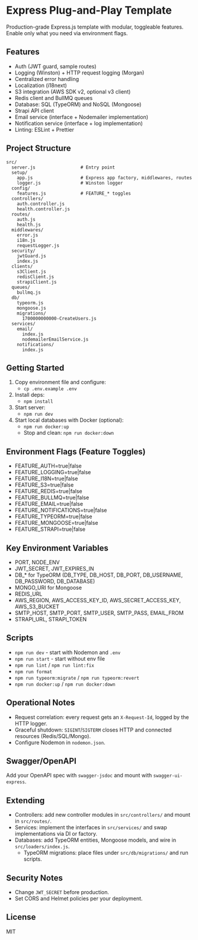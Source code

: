 Express Plug-and-Play Template
==============================

Production-grade Express.js template with modular, toggleable features. Enable only what you need via environment flags.

Features
--------
- Auth (JWT guard, sample routes)
- Logging (Winston) + HTTP request logging (Morgan)
- Centralized error handling
- Localization (i18next)
- S3 integration (AWS SDK v2, optional v3 client)
- Redis client and BullMQ queues
- Database: SQL (TypeORM) and NoSQL (Mongoose)
- Strapi API client
- Email service (interface + Nodemailer implementation)
- Notification service (interface + log implementation)
- Linting: ESLint + Prettier

Project Structure
-----------------
```
src/
  server.js                 # Entry point
  setup/
    app.js                  # Express app factory, middlewares, routes
    logger.js               # Winston logger
  config/
    features.js             # FEATURE_* toggles
  controllers/
    auth.controller.js
    health.controller.js
  routes/
    auth.js
    health.js
  middlewares/
    error.js
    i18n.js
    requestLogger.js
  security/
    jwtGuard.js
    index.js
  clients/
    s3Client.js
    redisClient.js
    strapiClient.js
  queues/
    bullmq.js
  db/
    typeorm.js
    mongoose.js
    migrations/
      1700000000000-CreateUsers.js
  services/
    email/
      index.js
      nodemailerEmailService.js
    notifications/
      index.js
```

Getting Started
---------------
1. Copy environment file and configure:
   - `cp .env.example .env`
2. Install deps:
   - `npm install`
3. Start server:
   - `npm run dev`
4. Start local databases with Docker (optional):
   - `npm run docker:up`
   - Stop and clean: `npm run docker:down`

Environment Flags (Feature Toggles)
-----------------------------------
- FEATURE_AUTH=true|false
- FEATURE_LOGGING=true|false
- FEATURE_I18N=true|false
- FEATURE_S3=true|false
- FEATURE_REDIS=true|false
- FEATURE_BULLMQ=true|false
- FEATURE_EMAIL=true|false
- FEATURE_NOTIFICATIONS=true|false
- FEATURE_TYPEORM=true|false
- FEATURE_MONGOOSE=true|false
- FEATURE_STRAPI=true|false

Key Environment Variables
-------------------------
- PORT, NODE_ENV
- JWT_SECRET, JWT_EXPIRES_IN
- DB_* for TypeORM (DB_TYPE, DB_HOST, DB_PORT, DB_USERNAME, DB_PASSWORD, DB_DATABASE)
- MONGO_URI for Mongoose
- REDIS_URL
- AWS_REGION, AWS_ACCESS_KEY_ID, AWS_SECRET_ACCESS_KEY, AWS_S3_BUCKET
- SMTP_HOST, SMTP_PORT, SMTP_USER, SMTP_PASS, EMAIL_FROM
- STRAPI_URL, STRAPI_TOKEN

Scripts
-------
- `npm run dev` - start with Nodemon and `.env`
- `npm run start` - start without env file
- `npm run lint` / `npm run lint:fix`
- `npm run format`
- `npm run typeorm:migrate` / `npm run typeorm:revert`
- `npm run docker:up` / `npm run docker:down`

Operational Notes
-----------------
- Request correlation: every request gets an `X-Request-Id`, logged by the HTTP logger.
- Graceful shutdown: `SIGINT`/`SIGTERM` closes HTTP and connected resources (Redis/SQL/Mongo).
- Configure Nodemon in `nodemon.json`.

Swagger/OpenAPI
---------------
Add your OpenAPI spec with `swagger-jsdoc` and mount with `swagger-ui-express`.

Extending
---------
- Controllers: add new controller modules in `src/controllers/` and mount in `src/routes/`.
- Services: implement the interfaces in `src/services/` and swap implementations via DI or factory.
- Databases: add TypeORM entities, Mongoose models, and wire in `src/loaders/index.js`.
  - TypeORM migrations: place files under `src/db/migrations/` and run scripts.

Security Notes
--------------
- Change `JWT_SECRET` before production.
- Set CORS and Helmet policies per your deployment.

License
-------
MIT


